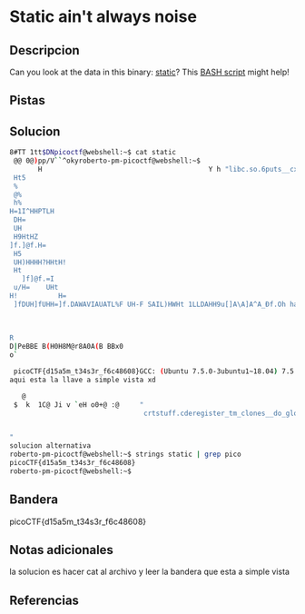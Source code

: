 # Static ain't always noise


## Descripcion
Can you look at the data in this binary: [static](https://mercury.picoctf.net/static/7495259e963bd5b67d0fb8b616652618/static)? This [BASH script](https://mercury.picoctf.net/static/7495259e963bd5b67d0fb8b616652618/ltdis.sh) might help!
## Pistas


## Solucion
```bash
8#TT 1tt$DNpicoctf@webshell:~$ cat static
 @@ 0@)pp/V``^okyroberto-pm-picoctf@webshell:~$  
       H                                         Y h "libc.so.6puts__cxa_finalize__libc_start_mainGLIBC_2.2.5_ITM_deregisterTMCloneTable__gmon_start___ITM_registerTMCloneTableui       1
 Ht5
 %
 @%
 h%
H=1I^HHPTLH
 DH=
 UH
 H9HtHZ
]f.]@f.H=
 H5
 UH)HHHH?HHtH!
 Ht
   ]f]@f.=I
 u/H=    UHt
H!          H=   
 ]fDUH]fUHH=]f.DAWAVIAUATL%F UH-F SAIL)HWHt 1LLDAHH9u[]A\A]A^A_Ðf.Oh hai! Wait what? A flag? Yes, it's around here somewhere!8
                                                                                                                              T<,zRx
                                                                                                                                   Rx
                                                                                                                                     FJ
R                                                                                                                                      ?;*3$"D\JAC
D|PeBBE B(H0H8M@r8A0A(B BBx0
o`

 picoCTF{d15a5m_t34s3r_f6c48608}GCC: (Ubuntu 7.5.0-3ubuntu1~18.04) 7.5.08Tt`
aqui esta la llave a simple vista xd

   @ 
 $  k  1C@ Ji v `eH o0+@ :@     "
                                 crtstuff.cderegister_tm_clones__do_global_dtors_auxcompleted.7698__do_global_dtors_aux_fini_array_entryframe_dummy__frame_dummy_init_array_entrystatic.c__FRAME_END____init_array_end_DYNAMIC__init_array_start__GNU_EH_FRAME_HDR_GLOBAL_OFFSET_TABLE___libc_csu_fini_ITM_deregisterTMCloneTableputs@@GLIBC_2.2.5_edata__libc_start_main@@GLIBC_2.2.5__data_start__gmon_start____dso_handle_IO_stdin_used__libc_csu_init__bss_startmain__TMC_END___ITM_registerTMCloneTableflag__cxa_finalize@@GLIBC_2.2.5.symtab.strtab.shstrtab.interp.note.ABI-tag.note.gnu.build-id.gnu.hash.dynsym.dynstr.gnu.version.gnu.version_r.rela.dyn.rela.plt.init.plt.got.text.fini.rodata.eh_frame_hdr.eh_frame.init_array.fini_array.dynamic.data.bss.comment


"
solucion alternativa
roberto-pm-picoctf@webshell:~$ strings static | grep pico
picoCTF{d15a5m_t34s3r_f6c48608}
roberto-pm-picoctf@webshell:~$ 
```
## Bandera
picoCTF{d15a5m_t34s3r_f6c48608}
## Notas adicionales
la solucion es hacer cat al archivo y leer la bandera que esta a simple vista

## Referencias
